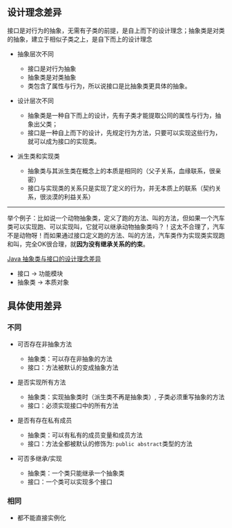 ## 设计理念差异

接口是对行为的抽象，无需有子类的前提，是自上而下的设计理念；抽象类是对类的抽象，建立于相似子类之上，是自下而上的设计理念

- 抽象层次不同
  - 接口是对行为抽象
  - 抽象类是对类抽象
  - 类包含了属性与行为，所以说接口是比抽象类更具体的抽象。

- 设计层次不同
  - 抽象类是一种自下而上的设计，先有子类才能提取公同的属性与行为，抽象出父类；
  - 接口是一种自上而下的设计，先规定行为方法，只要可以实现这些行为，就可以成为接口的实现类。

- 派生类和实现类
  - 抽象类与其派生类在概念上的本质是相同的（父子关系，血缘联系，很亲密）
  - 接口与实现类的关系只是实现了定义的行为，并无本质上的联系（契约关系，很淡漠的利益关系）

---

举个例子：比如说一个动物抽象类，定义了跑的方法、叫的方法，但如果一个汽车类可以实现跑、可以实现叫，它就可以继承动物抽象类吗？！这太不合理了，汽车不是动物呀！而如果通过接口定义跑的方法、叫的方法，汽车类作为实现类实现跑和叫，完全OK很合理，就**因为没有继承关系的约束**。

[Java 抽象类与接口的设计理念差异](https://blog.csdn.net/heng_yan/article/details/82223103)

- 接口 -> 功能模块
- 抽象类 -> 本质对象


## 具体使用差异

### 不同

- 可否存在非抽象方法
  - 抽象类：可以存在非抽象的方法
  - 接口：方法被默认的变成抽象方法

- 是否实现所有方法
  - 抽象类：实现抽象类时（派生类不再是抽象类）, 子类必须重写抽象的方法
  - 接口：必须实现接口中的所有方法

- 是否有存在私有成员
  - 抽象类：可以有私有的成员变量和成员方法
  - 接口：方法全都被默认的修饰为: `public abstract`类型的方法

- 可否多继承/实现
  - 抽象类：一个类只能继承一个抽象类
  - 接口：一个类可以实现多个接口

### 相同

- 都不能直接实例化